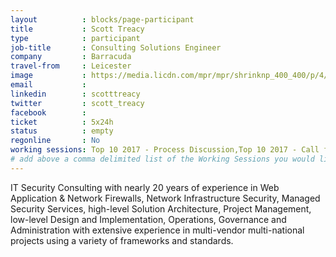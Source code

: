 ```yaml
---
layout          : blocks/page-participant
title           : Scott Treacy
type            : participant
job-title       : Consulting Solutions Engineer
company         : Barracuda
travel-from     : Leicester
image           : https://media.licdn.com/mpr/mpr/shrinknp_400_400/p/4/000/17a/176/3bba468.jpg
email           : 
linkedin        : scotttreacy
twitter         : scott_treacy
facebook        :
ticket          : 5x24h
status          : empty
regonline       : No
working sessions: Top 10 2017 - Process Discussion,Top 10 2017 - Call for Data and Weightings Discussion,Top 10 2017 - Validation of weightings Discussion,Top 10 2017 - write revised and new text,Top 10 2017 - peer review of existing text,Top 10 2017 - Feedback and Conclusion,Top 10 2017 - Peer review of RC2,A7 - Insufficient Attack Protection,A10 - Underprotected APIs,Top 10 Selection Criteria,Applying Top 10 to Standards,Sign Ceremony for Owasp Top 10 2017,TLS for Local IoT,Securing Legacy Applications,Threat and Vulnerability Management Playbook,Best practices in using SAST, DAST, IAST and RASP Tools,Integrating Security Tools in the SDL,WAF Best Practices,DoS Playbook,Is the Owasp Top 10 Data Collection Open,Application Security Verification Standard
# add above a comma delimited list of the Working Sessions you would like to attend (use the session's title)
---
```



<!-- put more details about participant here -->
IT Security Consulting with nearly 20 years of experience in Web Application & Network Firewalls, Network Infrastructure Security, Managed Security Services, high-level Solution Architecture, Project Management, low-level Design and Implementation, Operations, Governance and Administration with extensive experience in multi-vendor multi-national projects using a variety of frameworks and standards.
